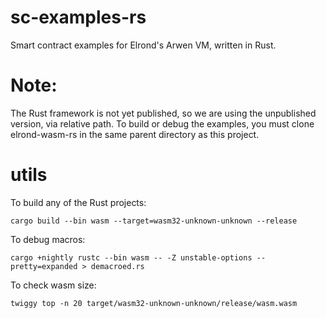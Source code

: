 # sc-examples-rs
Smart contract examples for Elrond's Arwen VM, written in Rust.

# Note:

The Rust framework is not yet published, so we are using the unpublished version, via relative path. To build or debug the examples, you must clone elrond-wasm-rs in the same parent directory as this project.


# utils

To build any of the Rust projects:
```
cargo build --bin wasm --target=wasm32-unknown-unknown --release
```

To debug macros:
```
cargo +nightly rustc --bin wasm -- -Z unstable-options --pretty=expanded > demacroed.rs
```

To check wasm size:
```
twiggy top -n 20 target/wasm32-unknown-unknown/release/wasm.wasm
```